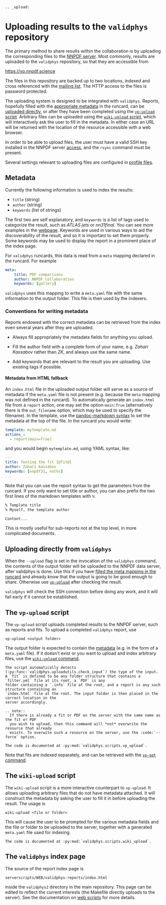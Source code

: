 ```eval_rst
.. _upload:
```
Uploading results to the `validphys` repository
===============================================

The primary method to share results within the collaboration is by uploading the
corresponding files to the [NNPDF server](server). Most commonly, results are
uploaded to the `validphys` repository, so that they are accessible from

<https://vp.nnpdf.science>

The files in this repository are backed up to two locations, indexed and cross
referenced with the [mailing list](mail). The HTTP access to the files is
password protected.

The uploading system is designed to be integrated with `validphys`. Reports,
hopefully filled with the [appropriate metadata](#metadata) in the runcard, can
be [uploaded directly](#uploading-directly-from-validphys), or after they have
been completed using the [`vp-upload` script](#the-vp-upload-script). Arbitrary
files can be uploaded using the [`wiki-upload` script](#the-wiki-upload-script),
which will interactively ask the user to fill in the metadata. In either case an
URL will be returned with the location of the resource accessible with a web
browser.

In order to be able to upload files, the user must have a valid SSH key
installed in the NNPDF server [access](../get-started/access), and the `rsync`
command must be present.

Several settings relevant to uploading files are configured in [profile
files](nnprofile).

## Metadata

Currently the following information is used to index the results:

  - `title` (string)
  - `author` (string)
  - `keywords` (list of strings)

The first two are self explanatory, and `keywords` is a list of tags used to
categorize the result, such as *ATLAS jets* or *nn31final*. You can see more
examples in the [webpage](https://vp.nnpdf.science). Keywords are used in
various ways to aid the discoverability of the result, and so it is important to
set them properly. Some keywords may be used to display the report in a
prominent place of the index page.

For `validphys` runcards, this data is read from a `meta` mapping declared in
the runcard. For example

```yaml
meta:
    title: PDF comparisons
    author: NNPDF Collaboration
    keywords: [gallery]
```

`validphys` uses this mapping to write a `meta.yaml` file with the same
information to the output folder. This file is then used by the indexers.


### Conventions for writing metadata

Reports endowed with the correct metadata can be retrieved from the index even
several years after they are uploaded.

  - Always fill appropriately the metadata fields for anything you upload.

  - Fill the author field with a complete form of your name, e.g. *Zahari
	Kassabov* rather than *ZK*, and always use the same name.

  - Add keywords that are relevant to the result you are uploading. Use existing
    tags if possible.

#### Metadata from HTML fallback

An `index.html` file in the uploaded output folder will serve as a source of
metadata if the `meta.yaml` file is not present (e.g. because the `meta` mapping
was not defined in the runcard). To automatically generate an `index.html` file
from a `report` action, one may set the option `main:True` (alternatively there
is the `out_filename` option, which may be used to specify the filename). In the
template, use the [pandoc-markdown
syntax](http://pandoc.org/MANUAL.html#metadata-blocks) to set the metadata at
the top of the file. In the runcard you would write:

~~~yaml
template: mytemplate.md
actions_:
  - report(main=True)
~~~
and you would begin `mytemplate.md`, using YAML syntax,  like:
```yaml
---
title: Testing the fit {@fit@}
author: Zahari Kassabov
keywords: [nnpdf31, nolhc]
...
```
Note that you can use the report syntax to get the parameters from the
runcard. If you only want to set title or author, you can also
prefix the two first lines of the markdown templates with `%`:
```markdown
% Template title
% Myself, the template author

Content...
```
This is mostly useful for sub-reports not at the top level, in
more complicated documents.


Uploading directly from `validphys`
----------------------------------

When the `--upload` flag is set in the invocation of the `validphys` command,
the contents of the output folder will be uploaded to the NNPDF data server,
after validphys is done. Use this if you have [filled the meta mapping in the
runcard](#metadata) and already know that the output is going to be good enough
to share. Otherwise use [`vp-upload`](#the-vp-upload-script) after checking the result.

`validphys` will check the SSH connection before doing any work, and
it will fail early if it cannot be established.


The `vp-upload` script
----------------------

The `vp-upload` script uploads completed results to the NNPDF server, such as
reports and fits. To upload a completed `validphys` report, use
```
vp-upload <output folder>
```
The output folder is expected to contain the [metadata](#metadata) (e.g. in the
form of a `meta.yaml` file). If it doesn't exist or you want to upload and index
arbitrary files, use the [`wiki-upload` command](#the-wiki-upload-script).

```eval_rst
The script automatically detects (:py:func:`validphys.uploadutils.check_input`) the type of the input.
A `fit` is defined to be any folder structure that contains a `filter.yml` file at its root, a `PDF` is any
folder containing a `.info` file at the root, and a report is any such structure containing an
`index.html` file at the root. The input folder is then placed in the correct location in the
server accordingly.
```

```eval_rst
.. note::
  If there is already a fit or PDF on the server with the same name as the fit or PDF
  you wish to upload, then this command will *not* overwrite the resource that already
  exists. To overwite such a resource on the server, use the :code:`--force` option.
```

```eval_rst
The code is documented at :py:mod:`validphys.scripts.vp_upload`.
```

Note that fits are indexed separately, and can be retrieved with the [`vp-get`
command](download).


The `wiki-upload` script
------------------------

The `wiki-upload` script is a more interactive counterpart to `vp-upload`. It
allows uploading arbitrary files that do not have metadata attached. It will
construct the metadata by asking the user to fill it in before uploading the
result. The usage is

```
wiki-upload <file or folder>
```
This will cause the user to be prompted for the various metadata fields and the
file or folder to be uploaded to the server, together with a generated
`meta.yaml` file used for indexing.

```eval_rst
The code is documented at :py:mod:`validphys.scripts.wiki_upload`.
```

The `validphys` index page
--------------------------

The source of the report index page is
```
serverscripts/WEB/validphys-reports/index.html
```
inside the `validphys2` directory in the main repository. This page can be
edited to reflect the current interests (the Makefile directly uploads to the
server). See the documentation on  [web scripts](web-scripts) for more details.

